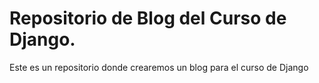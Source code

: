 # Repositorio de Blog del Curso de Django.

Este es un repositorio donde crearemos un blog para el curso de Django
